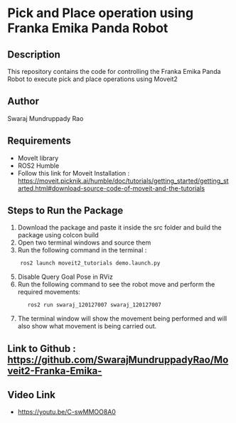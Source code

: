 # Pick and Place operation using Franka Emika Panda Robot

## Description
This repository contains the code for controlling the Franka Emika Panda Robot to execute pick and place operations using Moveit2 

## Author
Swaraj Mundruppady Rao

## Requirements
- MoveIt library
- ROS2 Humble 
- Follow this link for Moveit Installation : https://moveit.picknik.ai/humble/doc/tutorials/getting_started/getting_started.html#download-source-code-of-moveit-and-the-tutorials


## Steps to Run the Package 
1.  Download the package and paste it inside the src folder and build the package using colcon build
2. Open two terminal windows and source them 
3. Run the following command in the terminal :
```bash
    ros2 launch moveit2_tutorials demo.launch.py
```

5. Disable Query Goal Pose in RViz 
6. Run the following command to see the robot move and perform the required movements:
   ```bash
      ros2 run swaraj_120127007 swaraj_120127007
   ```
8. The terminal window will show the movement being performed and will also show what movement is being carried out.


## Link to Github : https://github.com/SwarajMundruppadyRao/Moveit2-Franka-Emika-

## Video Link

- https://youtu.be/C-swMMOO8A0
